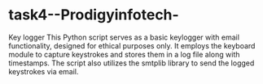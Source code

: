 # task4--Prodigyinfotech-
Key logger This Python script serves as a basic keylogger with email functionality, designed for ethical purposes only. It employs the keyboard module to capture keystrokes and stores them in a log file along with timestamps. The script also utilizes the smtplib library to send the logged keystrokes via email. 

